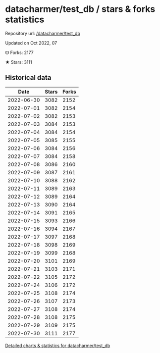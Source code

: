 # datacharmer/test_db / stars & forks statistics

Repository url: [/datacharmer/test_db](https://github.com/datacharmer/test_db)

Updated on Oct 2022, 07

☋ Forks: 2177

★ Stars: 3111

## Historical data
| Date | Stars | Forks |
|------|-------|-------|
| 2022-06-30 | 3082 | 2152 | 
| 2022-07-01 | 3082 | 2154 | 
| 2022-07-02 | 3082 | 2153 | 
| 2022-07-03 | 3084 | 2153 | 
| 2022-07-04 | 3084 | 2154 | 
| 2022-07-05 | 3085 | 2155 | 
| 2022-07-06 | 3084 | 2156 | 
| 2022-07-07 | 3084 | 2158 | 
| 2022-07-08 | 3086 | 2160 | 
| 2022-07-09 | 3087 | 2161 | 
| 2022-07-10 | 3088 | 2162 | 
| 2022-07-11 | 3089 | 2163 | 
| 2022-07-12 | 3089 | 2164 | 
| 2022-07-13 | 3090 | 2164 | 
| 2022-07-14 | 3091 | 2165 | 
| 2022-07-15 | 3093 | 2166 | 
| 2022-07-16 | 3094 | 2167 | 
| 2022-07-17 | 3097 | 2168 | 
| 2022-07-18 | 3098 | 2169 | 
| 2022-07-19 | 3099 | 2168 | 
| 2022-07-20 | 3101 | 2169 | 
| 2022-07-21 | 3103 | 2171 | 
| 2022-07-22 | 3105 | 2172 | 
| 2022-07-24 | 3106 | 2172 | 
| 2022-07-25 | 3108 | 2174 | 
| 2022-07-26 | 3107 | 2173 | 
| 2022-07-27 | 3108 | 2174 | 
| 2022-07-28 | 3108 | 2175 | 
| 2022-07-29 | 3109 | 2175 | 
| 2022-07-30 | 3111 | 2177 | 


[Detailed charts & statistics for datacharmer/test_db](https://reviewgithub.com/rep/datacharmer/test_db)
